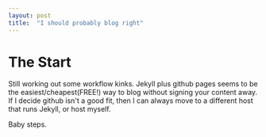 ```yaml
---
layout: post
title:  "I should probably blog right"
---
```


# The Start

Still working out some workflow kinks. Jekyll plus github pages seems to be the easiest/cheapest(FREE!) way to blog without signing your content away. If I decide github isn't a good fit, then I can always move to a different host that runs Jekyll, or host myself.

Baby steps. 
